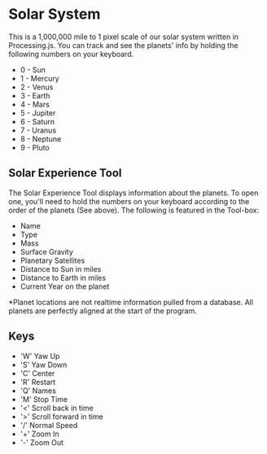 # Solar System #

This is a 1,000,000 mile to 1 pixel scale of our solar system written in Processing.js. You can track and see the planets' info by holding the following numbers on your keyboard. 

* 0 - Sun
* 1 - Mercury
* 2 - Venus
* 3 - Earth
* 4 - Mars
* 5 - Jupiter
* 6 - Saturn
* 7 - Uranus
* 8 - Neptune
* 9 - Pluto

## Solar Experience Tool ##

The Solar Experience Tool displays information about the planets. To open one, you'll need to hold the numbers on your keyboard according to the order of the planets (See above). The following is featured in the Tool-box:

* Name
* Type
* Mass
* Surface Gravity
* Planetary Satellites
* Distance to Sun in miles
* Distance to Earth in miles
* Current Year on the planet

*Planet locations are not realtime information pulled from a database. All planets are perfectly aligned at the start of the program.

## Keys ##

* 'W'  Yaw Up
* 'S'  Yaw Down
* 'C'  Center
* 'R'  Restart
* 'Q'  Names
* 'M'  Stop Time
* '<'  Scroll back in time
* '>'  Scroll forward in time
* '/'  Normal Speed
* '+'  Zoom In
* '-'  Zoom Out